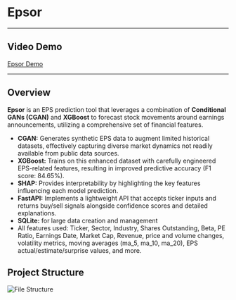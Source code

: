 # Epsor

---

## Video Demo

[Epsor Demo](https://drive.google.com/file/d/14Juhbu8TcNUrKTbFWoC51FJjV3eEr5ZP/view?usp=sharing)

---

## Overview

**Epsor** is an EPS prediction tool that leverages a combination of **Conditional GANs (CGAN)** and **XGBoost** to forecast stock movements around earnings announcements, utilizing a comprehensive set of financial features.

- **CGAN:** Generates synthetic EPS data to augment limited historical datasets, effectively capturing diverse market dynamics not readily available from public data sources.  
- **XGBoost:** Trains on this enhanced dataset with carefully engineered EPS-related features, resulting in improved predictive accuracy (F1 score: 84.65%).  
- **SHAP:** Provides interpretability by highlighting the key features influencing each model prediction.  
- **FastAPI:** Implements a lightweight API that accepts ticker inputs and returns buy/sell signals alongside confidence scores and detailed explanations.
- **SQLite:** for large data creation and management
- All features used: Ticker, Sector, Industry, Shares Outstanding, Beta, PE Ratio, Earnings Date, Market Cap, Revenue, price and volume changes, volatility metrics, moving averages (ma_5, ma_10, ma_20), EPS actual/estimate/surprise values, and more. 


## Project Structure

![File Structure](https://github.com/user-attachments/assets/f8482d77-645b-4928-b830-24e3e923f6cb)
